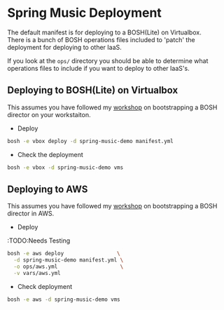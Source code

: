 # Spring Music Deployment

The default manifest is for deploying to a BOSH(Lite) on Virtualbox.  
There is a bunch of BOSH operations files included to 'patch' the deployment for
deploying to other IaaS.

If you look at the `ops/` directory you should be able to determine what operations files to include if you want to deploy to other IaaS's.


## Deploying to BOSH(Lite) on Virtualbox

This assumes you have followed my [workshop](https://bosh.valueline.io/bootstrap-bosh-director/workstation/intro/) on bootstrapping a BOSH director on your workstaiton.

* Deploy

``` bash
bosh -e vbox deploy -d spring-music-demo manifest.yml
```

* Check the deployment

``` bash
bosh -e vbox -d spring-music-demo vms
```

## Deploying to AWS

This assumes you have followed my [workshop](https://bosh.valueline.io/bootstrap-bosh-director/aws/intro/) on bootstrapping a BOSH director in AWS.

* Deploy

:TODO:Needs Testing

``` bash
bosh -e aws deploy                 \
  -d spring-music-demo manifest.yml \
  -o ops/aws.yml                    \
  -v vars/aws.yml
```

* Check deployment

``` bash
bosh -e aws -d spring-music-demo vms
```

